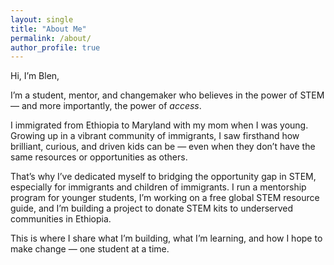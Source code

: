 ```yaml
---
layout: single
title: "About Me"
permalink: /about/
author_profile: true
---
```


Hi, I’m Blen, 

I’m a student, mentor, and changemaker who believes in the power of STEM — and more importantly, the power of *access*.  

I immigrated from Ethiopia to Maryland with my mom when I was young. Growing up in a vibrant community of immigrants, I saw firsthand how brilliant, curious, and driven kids can be — even when they don’t have the same resources or opportunities as others.  

That’s why I’ve dedicated myself to bridging the opportunity gap in STEM, especially for immigrants and children of immigrants. I run a mentorship program for younger students, I’m working on a free global STEM resource guide, and I’m building a project to donate STEM kits to underserved communities in Ethiopia.  

This is where I share what I’m building, what I’m learning, and how I hope to make change — one student at a time.

